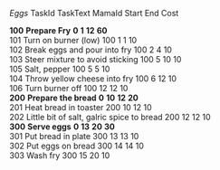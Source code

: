 *Eggs*
TaskId	TaskText	MamaId	Start	End	Cost

**100**	**Prepare Fry**	**0**	**1**	**12**	**60**	
101	Turn on burner (low)	100	1	1	10	
102	Break eggs and pour into fry	100	2	4	10	
103	Steer mixture to avoid sticking	100	5	10	10	
105	Salt, pepper	100	5	5	10	
104	Throw yellow cheese into fry	100	6	12	10	
106	Turn burner off	100	12	12	10	
**200**	**Prepare the bread**	**0**	**10**	**12**	**20**	
201	Heat bread in toaster	200	10	12	10	
202	Little bit of salt, galric spice to bread	200	12	12	10	
**300**	**Serve eggs**	**0**	**13**	**20**	**30**	
301	Put bread in plate	300	13	13	10	
302	Put eggs on bread	300	14	14	10	
303	Wash fry	300	15	20	10	
